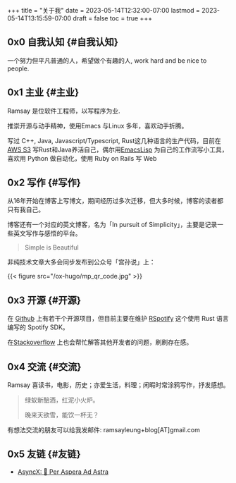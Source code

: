 +++
title = "关于我"
date = 2023-05-14T12:32:00-07:00
lastmod = 2023-05-14T13:15:59-07:00
draft = false
toc = true
+++

## <span class="section-num">0x0</span> 自我认知 {#自我认知}
一个努力但平凡普通的人，希望做个有趣的人, work hard and be nice to people. 

## <span class="section-num">0x1</span> 主业 {#主业}

Ramsay 是位软件工程师，以写程序为业.<br/>

推崇开源与动手精神，使用Emacs 与Linux 多年，喜欢动手折腾。 <br/>

写过 C++, Java, Javascript/Typescript, Rust这几种语言的生产代码，目前在[AWS S3](https://aws.amazon.com/s3/) 写Rust和Java养活自己，偶尔用[EmacsLisp](https://github.com/ramsayleung/emacs.d) 为自己的工作流写小工具，喜欢用 Python 做自动化，使用 Ruby on Rails 写 Web <br/>


## <span class="section-num">0x2</span> 写作 {#写作}

从16年开始在博客上写博文，期间经历过多次迁移，但大多时候，博客的读者都只有我自己。 <br/>

博客还有一个对应的英文博客，名为「In pursuit of Simplicity」，主要是记录一些英文写作与感悟的平台。 <br/>

> Simple is Beautiful <br/>

非纯技术文章大多会同步发布到公众号「宫孙说」上： <br/>

{{< figure src="/ox-hugo/mp_qr_code.jpg" >}} <br/>


## <span class="section-num">0x3</span> 开源 {#开源}

在 [Github](<https://github.com/ramsayleung>) 上有若干个开源项目，但目前主要在维护 [RSpotify](<https://github.com/ramsayleung/rspotify>) 这个使用 Rust 语言编写的 Spotify SDK。 <br/>

在[Stackoverflow](<https://stackoverflow.com/users/5738112/ramsay>) 上也会帮忙解答其他开发者的问题，刷刷存在感。 <br/>


## <span class="section-num">0x4</span> 交流 {#交流}

Ramsay 喜读书，电影，历史；亦爱生活，料理；闲暇时常涂鸦写作，抒发感想。 <br/>

> 绿蚁新醅酒，红泥小火炉。 <br/>
> 
> 晚来天欲雪，能饮一杯无？ <br/>

有想法交流的朋友可以给我发邮件: ramsayleung+blog[AT]gmail.com <br/>


## <span class="section-num">0x5</span> 友链 {#友链}

- [AsyncX: 🌌 Per Aspera Ad Astra](https://blog.asyncx.top)
